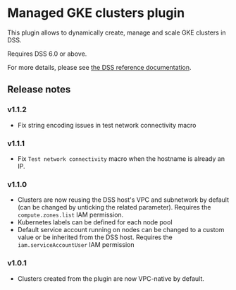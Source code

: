 # Managed GKE clusters plugin

This plugin allows to dynamically create, manage and scale GKE clusters in DSS.

Requires DSS 6.0 or above.

For more details, please see [the DSS reference documentation](https://doc.dataiku.com/dss/latest/containers/gke/index.html).

## Release notes

### v1.1.2
- Fix string encoding issues in test network connectivity macro

### v1.1.1
- Fix `Test network connectivity` macro when the hostname is already an IP.

### v1.1.0

- Clusters are now reusing the DSS host's VPC and subnetwork by default (can be changed by unticking the related parameter). Requires the `compute.zones.list` IAM permission.
- Kubernetes labels can be defined for each node pool
- Default service account running on nodes can be changed to a custom value or be inherited from the DSS host. Requires the `iam.serviceAccountUser` IAM permission

### v1.0.1

- Clusters created from the plugin are now VPC-native by default.
